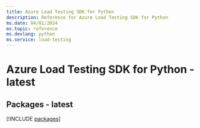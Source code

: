 ```yaml
---
title: Azure Load Testing SDK for Python
description: Reference for Azure Load Testing SDK for Python
ms.date: 04/01/2024
ms.topic: reference
ms.devlang: python
ms.service: load-testing
---
```

# Azure Load Testing SDK for Python - latest

## Packages - latest
[!INCLUDE [packages](load-testing-index.md)]